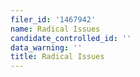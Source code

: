 ```yaml
---
filer_id: '1467942'
name: Radical Issues
candidate_controlled_id: ''
data_warning: ''
title: Radical Issues
---
```

